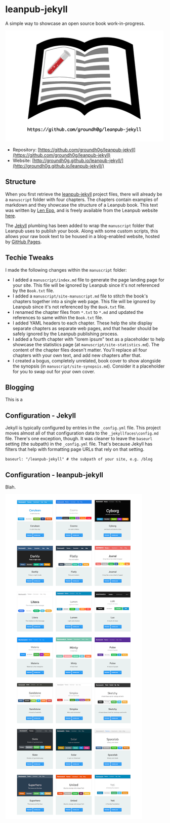# leanpub-jekyll

A simple way to showcase an open source book work-in-progress.

![Logo](https://github.com/groundh0g/leanpub-jekyll/blob/gh-pages/leanpub-jekyll.png?raw=true)

* Repository: [https://github.com/groundh0g/leanpub-jekyll](https://github.com/groundh0g/leanpub-jekyll)
* Website: [http://groundh0g.github.io/leanpub-jekyll/](http://groundh0g.github.io/leanpub-jekyll/)

## Structure

When you first retrieve the [leanpub-jekyll](https://github.com/groundh0g/leanpub-jekyll) project files, there will already be a `manuscript` folder with four chapters. The chapters contain examples of markdown and they showcase the structure of a Leanpub book. This text was written by [Len Epp](https://leanpub.com/u/lenepp), and is freely available from the Leanpub website [here](https://leanpub.com/sample-leanpub-markdown-book).

The [Jekyll](https://jekyllrb.com/) plumbing has been added to wrap the `manuscript` folder that Leanpub uses to publish your book. Along with some custom scripts, this allows your raw book text to be housed in a blog-enabled website, hosted by [GitHub Pages](https://pages.github.com/).

## Techie Tweaks

I made the following changes within the `manuscript` folder:

* I added a `manuscript/index.md` file to generate the page landing page for your site. This file will be ignored by Leanpub since it's not referenced by the `Book.txt` file.
* I added a `manuscript/site-manuscript.md` file to stitch the book's chapters together into a single web page. This file will be ignored by Leanpub since it's not referenced by the `Book.txt` file.
* I renamed the chapter files from `*.txt` to `*.md` and updated the references to same within the `Book.txt` file.
* I added YAML headers to each chapter. These help the site display separate chapters as separate web pages, and that header should be safely ignored by the Leanpub publishing process.
* I added a fourth chapter with "lorem ipsum" text as a placeholder to help showcase the statistics page (at `manuscript/site-statistics.md`). The content of the chapter files doesn't matter. You'll replace all four chapters with your own text, and add new chapters after that.
* I created a bogus, completely unrelated, book cover to show alongside the synopsis (in `manuscript/site-synopsis.md`). Consider it a placeholder for you to swap out for your own cover.

## Blogging

This is a 

## Configuration - Jekyll

Jekyll is typically configured by entries in the `_config.yml` file. This project moves almost all of that configuration data to the `_jekyllfaces\config.md` file. There's one exception, though. It was cleaner to leave the `baseurl` setting (the subpath) in the `_config.yml` file. That's because Jekyll has filters that help with formatting page URLs that rely on that setting.

~~~
baseurl: "/leanpub-jekyll" # the subpath of your site, e.g. /blog
~~~

## Configuration - leanpub-jekyll

Blah.

![Themes](https://github.com/groundh0g/leanpub-jekyll/blob/gh-pages/themes.png?raw=true)
